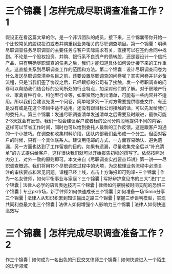 # 三个锦囊 | 怎样完成尽职调查准备工作？1

假设正在看这篇文章的你，是一个非诉团队的成员，接下来，三个锦囊带你开始一个比较常见的股权投资或者并购重组业务相关的尽职调查项目。第一个锦囊：明确尽职调查任务尽职调查的主要任务与客户实际需求有关，直接可以在签约合同中找到。不论是一个股权投资、并购、银行系不良资产的债转股，还是要设计一个信托产品，只有明确尽职调查的任务之后，我们才能知道具体如何设计接下来的工作重点。这直接关系到尽职调查工作的范围和方法。第二个锦囊：设计尽职调查问卷为什么发送尽职调查清单名目之前，还要设置尽职调查的问卷呢？其实问卷并非必备流程，只是当我们签了协议之后，已经跟标的公司有了接触，发一个尽职调查的问卷可以帮助我们结合标的公司所处的行业特点，加深对他们的了解。对于房地产行业、家禽育种行业、科创型行业等，如果贸然地发出清单，可能有一些内容并不适用。所以我们会建议先发一个问卷，简单地罗列一下对方需要提供哪些文件、有还是没有或是在这个项目中适不适用。还没有跟目标公司接触的话，可以先发给我们的委托人。第三个锦囊：发送尽职调查清单发送清单之后需要及时跟进，最快可能2-3天就会有反馈。我们一般会建议客户或者标的公司分阶段地提供不同的内容，这样可以节省工作时间，同时也可以给到委托人最新的工作反馈。这是跟客户沟通的一个小技巧。在调查和收集材料阶段，团队内部我们会形成一个分工。但面对客户的时候，只有一个具体联系人。建议用电邮的方式，一方面容易确认、避免遗漏，另一方面也达到了工作留痕的目的。如果有遗漏，尽量收集完全后以“补充清单”的方式提供给客户，这样很快我们就可以开始报告初稿的撰写了。依然按照对内分工、对外一致的原则即可。本文来自《尽职调查实战要点15讲》第一讲——尽职调查概述。我们将用13个尽职调查过程中的大项，为您梳理业务流程中必须关注的审核要点和常见问题。课程已经上线，点击上方海报即可购课~三个锦囊 | 作为一名女律师，如何平衡事业与家庭？三个锦囊 | 写好辩护意见书的三大“法门”三个锦囊 | 法律人必学的语言表达技巧三个锦囊 | 律师如何摆脱被时间支配的恐惧三个锦囊 | 专业pk市场，新手律师如何快速成长三个锦囊 | 如何准备一场15min分享三个锦囊 | 法律人从知识积累到知识输出之路三个锦囊 | 掌握三步谈判模型，实现共同利益最大化三个锦囊 | 法律人如何增强个人影响力三个锦囊 | 法律人如何快速高效写

# 三个锦囊 | 怎样完成尽职调查准备工作？2

作三个锦囊 | 如何成为一名出色的刑民交叉律师三个锦囊 | 如何快速进入一个陌生的法学领域

